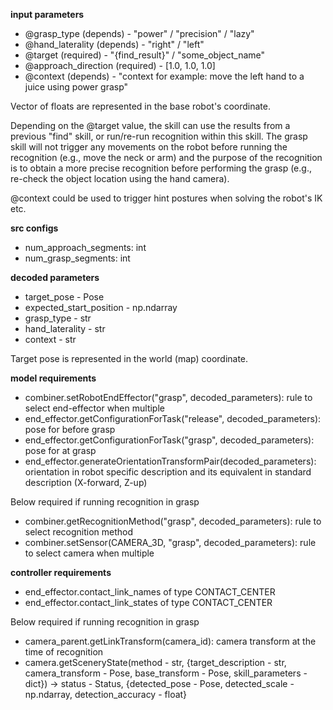 **input parameters**

- @grasp_type (depends) - "power" / "precision" / "lazy"
- @hand_laterality (depends) - "right" / "left"
- @target (required) - "{find_result}" / "some_object_name"
- @approach_direction (required) - [1.0, 1.0, 1.0]
- @context (depends) - "context for example: move the left hand to a juice using power grasp"

Vector of floats are represented in the base robot's coordinate.

Depending on the @target value, the skill can use the results from a previous "find" skill, or run/re-run recognition within this skill.
The grasp skill will not trigger any movements on the robot before running the recognition (e.g., move the neck or arm)
and the purpose of the recognition is to obtain a more precise recognition before performing the grasp (e.g., re-check the object location using the hand camera).

@context could be used to trigger hint postures when solving the robot's IK etc.

**src configs**

- num_approach_segments: int
- num_grasp_segments: int

**decoded parameters**

- target_pose - Pose
- expected_start_position - np.ndarray
- grasp_type - str
- hand_laterality - str
- context - str

Target pose is represented in the world (map) coordinate.

**model requirements**

- combiner.setRobotEndEffector("grasp", decoded_parameters): rule to select end-effector when multiple
- end_effector.getConfigurationForTask("release", decoded_parameters): pose for before grasp
- end_effector.getConfigurationForTask("grasp", decoded_parameters): pose for at grasp
- end_effector.generateOrientationTransformPair(decoded_parameters): orientation in robot specific description and its equivalent in standard description (X-forward, Z-up)

Below required if running recognition in grasp
- combiner.getRecognitionMethod("grasp", decoded_parameters): rule to select recognition method
- combiner.setSensor(CAMERA_3D, "grasp", decoded_parameters): rule to select camera when multiple

**controller requirements**

- end_effector.contact_link_names of type CONTACT_CENTER
- end_effector.contact_link_states of type CONTACT_CENTER

Below required if running recognition in grasp
- camera_parent.getLinkTransform(camera_id): camera transform at the time of recognition
- camera.getSceneryState(method - str, {target_description - str, camera_transform - Pose, base_transform - Pose, skill_parameters - dict}) -> status - Status, {detected_pose - Pose, detected_scale - np.ndarray, detection_accuracy - float}